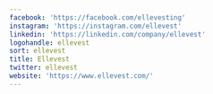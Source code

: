 ```yaml
---
facebook: 'https://facebook.com/ellevesting'
instagram: 'https://instagram.com/ellevest'
linkedin: 'https://linkedin.com/company/ellevest'
logohandle: ellevest
sort: ellevest
title: Ellevest
twitter: ellevest
website: 'https://www.ellevest.com/'
---
```

